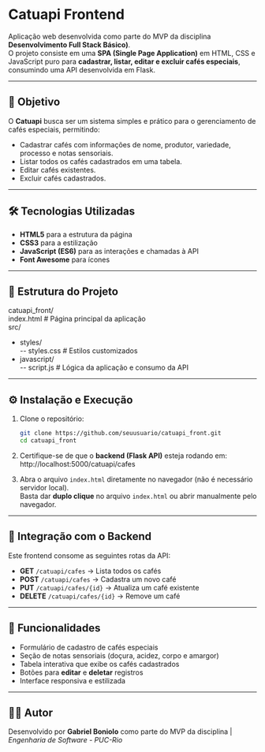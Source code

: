 # Catuapi Frontend

Aplicação web desenvolvida como parte do MVP da disciplina **Desenvolvimento Full Stack Básico)**.  
O projeto consiste em uma **SPA (Single Page Application)** em HTML, CSS e JavaScript puro para **cadastrar, listar, editar e excluir cafés especiais**, consumindo uma API desenvolvida em Flask.

---

## 🚀 Objetivo
O **Catuapi** busca ser um sistema simples e prático para o gerenciamento de cafés especiais, permitindo:

- Cadastrar cafés com informações de nome, produtor, variedade, processo e notas sensoriais.
- Listar todos os cafés cadastrados em uma tabela.
- Editar cafés existentes.
- Excluir cafés cadastrados.

---

## 🛠 Tecnologias Utilizadas
- **HTML5** para a estrutura da página  
- **CSS3** para a estilização  
- **JavaScript (ES6)** para as interações e chamadas à API  
- **Font Awesome** para ícones  

---

## 📂 Estrutura do Projeto
catuapi_front/  
index.html  # Página principal da aplicação  
src/  
- styles/  
-- styles.css  # Estilos customizados  
- javascript/  
-- script.js   # Lógica da aplicação e consumo da API  

---

## ⚙️ Instalação e Execução
1. Clone o repositório:
   ```bash
   git clone https://github.com/seuusuario/catuapi_front.git
   cd catuapi_front
   
2. Certifique-se de que o **backend (Flask API)** esteja rodando em: http://localhost:5000/catuapi/cafes

3. Abra o arquivo `index.html` diretamente no navegador (não é necessário servidor local).  
Basta dar **duplo clique** no arquivo `index.html` ou abrir manualmente pelo navegador.

---

## 🔗 Integração com o Backend
Este frontend consome as seguintes rotas da API:

- **GET** `/catuapi/cafes` → Lista todos os cafés  
- **POST** `/catuapi/cafes` → Cadastra um novo café  
- **PUT** `/catuapi/cafes/{id}` → Atualiza um café existente  
- **DELETE** `/catuapi/cafes/{id}` → Remove um café  

---

## 🎨 Funcionalidades
- Formulário de cadastro de cafés especiais  
- Seção de notas sensoriais (doçura, acidez, corpo e amargor)  
- Tabela interativa que exibe os cafés cadastrados  
- Botões para **editar** e **deletar** registros  
- Interface responsiva e estilizada  

---

## 👨‍💻 Autor
Desenvolvido por **Gabriel Boniolo** como parte do MVP da disciplina | *Engenharia de Software - PUC-Rio* 

